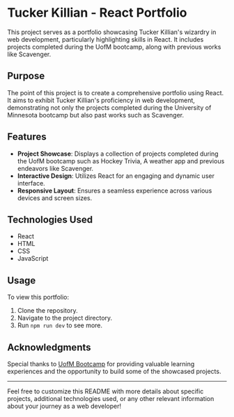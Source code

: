 # Tucker Killian - React Portfolio

This project serves as a portfolio showcasing Tucker Killian's wizardry in web development, particularly highlighting skills in React. It includes projects completed during the UofM bootcamp, along with previous works like Scavenger.

## Purpose

The point of this project is to create a comprehensive portfolio using React. It aims to exhibit Tucker Killian's proficiency in web development, demonstrating not only the projects completed during the University of Minnesota bootcamp but also past works such as Scavenger.

## Features

- **Project Showcase**: Displays a collection of projects completed during the UofM bootcamp such as Hockey Trivia, A weather app and previous endeavors like Scavenger.
- **Interactive Design**: Utilizes React for an engaging and dynamic user interface.
- **Responsive Layout**: Ensures a seamless experience across various devices and screen sizes.

## Technologies Used

- React
- HTML
- CSS
- JavaScript

## Usage

To view this portfolio:
1. Clone the repository.
2. Navigate to the project directory.
3. Run `npm run dev` to see more.


## Acknowledgments

Special thanks to [UofM Bootcamp](https://bootcampspot.instructure.com/) for providing valuable learning experiences and the opportunity to build some of the showcased projects.

---

Feel free to customize this README with more details about specific projects, additional technologies used, or any other relevant information about your journey as a web developer!
